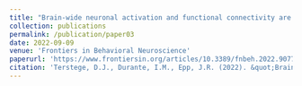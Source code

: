 ```yaml
---
title: "Brain-wide neuronal activation and functional connectivity are modulated by prior exposure to repetitive learning episodes."
collection: publications
permalink: /publication/paper03
date: 2022-09-09
venue: 'Frontiers in Behavioral Neuroscience'
paperurl: 'https://www.frontiersin.org/articles/10.3389/fnbeh.2022.907707/full'
citation: 'Terstege, D.J., Durante, I.M., Epp, J.R. (2022). &quot;Brain-wide neuronal activation and functional connectivity are modulated by prior exposure to repetitive learning episodes.&quot; <i>Frontiers in Behavioral Neuroscience</i>. 16: 907707.'
---
```


